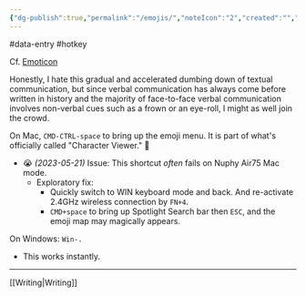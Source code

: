 ```yaml
---
{"dg-publish":true,"permalink":"/emojis/","noteIcon":"2","created":"","updated":""}
---
```


#data-entry
#hotkey 

Cf. [Emoticon](https://en.wikipedia.org/wiki/Emoticon)

Honestly, I hate this gradual and accelerated dumbing down of textual communication, but since verbal communication has always come before written in history and the majority of face-to-face verbal communication involves non-verbal cues such as a frown or an eye-roll, I might as well join the crowd.

On Mac, `CMD-CTRL-space` to bring up the emoji menu. It is part of what's officially called "Character Viewer." 🤗
- 😭 *(2023-05-21)* Issue: This shortcut *often* fails on Nuphy Air75 Mac mode. 
	- Exploratory fix:
	    - Quickly switch to WIN keyboard mode and back. And re-activate 2.4GHz wireless connection by `FN+4`. 
	    - `CMD+space` to bring up Spotlight Search bar then `ESC`, and the emoji map may magically appears. 

On Windows: `Win-.` 
- This works instantly. 

---
[[Writing\|Writing]]